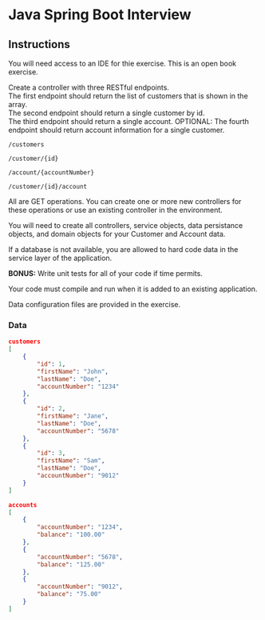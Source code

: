 # Java Spring Boot Interview

## Instructions

You will need access to an IDE for thie exercise. This is an open book exercise.

Create a controller with three RESTful endpoints.  
The first endpoint should return the list of customers that is shown in the array.  
The second endpoint should return a single customer by id.  
The third endpoint should return a single account.
OPTIONAL:  The fourth endpoint should return account information for a single customer.

`/customers`

`/customer/{id}`

`/account/{accountNumber}`

`/customer/{id}/account`

All are GET operations.  You can create one or more new controllers for these operations or use an existing controller in the environment.

You will need to create all controllers, service objects, data persistance objects, and domain objects for your Customer and Account data.

If a database is not available, you are allowed to hard code data in the service layer of the application.

**BONUS:** Write unit tests for all of your code if time permits.

Your code must compile and run when it is added to an existing application.  

Data configuration files are provided in the exercise.

### Data

```json
customers
[
    {
        "id": 1,
        "firstName": "John",
        "lastName": "Doe",
        "accountNumber": "1234"
    },
    {
        "id": 2,
        "firstName": "Jane",
        "lastName": "Doe",
        "accountNumber": "5678"
    },
    {
        "id": 3,
        "firstName": "Sam",
        "lastName": "Doe",
        "accountNumber": "9012"
    }
]
```

```json
accounts
[
    {
        "accountNumber": "1234",
        "balance": "100.00"
    },
    {
        "accountNumber": "5678",
        "balance": "125.00"
    },
    {
        "accountNumber": "9012",
        "balance": "75.00"
    }
]
```
